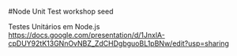 #Node Unit Test workshop seed

Testes Unitários em Node.js
https://docs.google.com/presentation/d/1JnxlA-cpDUY92tK13GNnOvNBZ_ZdCHDgbguoBL1pBNw/edit?usp=sharing



